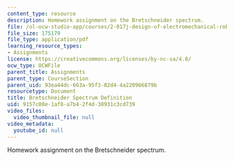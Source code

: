 ```yaml
---
content_type: resource
description: Homework assignment on the Bretschneider spectrum.
file: /ol-ocw-studio-app/courses/2-017j-design-of-electromechanical-robotic-systems-fall-2009/9157c08e1af8a7b42f4d38931c3cd739_MIT2_017JF09_p04.pdf
file_size: 175179
file_type: application/pdf
learning_resource_types:
- Assignments
license: https://creativecommons.org/licenses/by-nc-sa/4.0/
ocw_type: OCWFile
parent_title: Assignments
parent_type: CourseSection
parent_uid: 93ea44dc-663a-95f3-02d4-4a220966879b
resourcetype: Document
title: Bretschneider Spectrum Definition
uid: 9157c08e-1af8-a7b4-2f4d-38931c3cd739
video_files:
  video_thumbnail_file: null
video_metadata:
  youtube_id: null
---
```

Homework assignment on the Bretschneider spectrum.